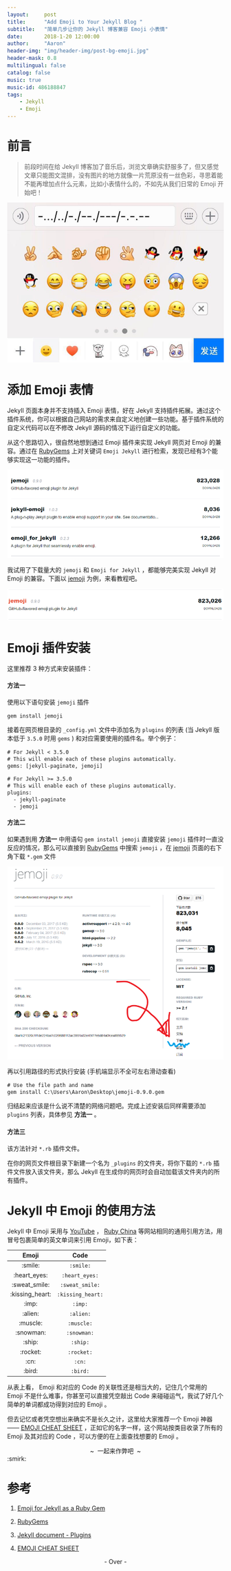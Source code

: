 ```yaml
---
layout:     post
title:      "Add Emoji to Your Jekyll Blog "
subtitle:   "简单几步让你的 Jekyll 博客兼容 Emoji 小表情"
date:       2018-1-20 12:00:00
author:     "Aaron"
header-img: "img/header-img/post-bg-emoji.jpg"
header-mask: 0.8
multilingual: false
catalog: false
music: true
music-id: 486188847
tags:
    - Jekyll
    - Emoji
---
```



# 前言
> 前段时间在给 Jekyll 博客加了音乐后，浏览文章确实舒服多了，但又感觉文章只能图文混排，没有图片的地方就像一片荒原没有一丝色彩，寻思着能不能再增加点什么元素，比如小表情什么的，不如先从我们日常的 Emoji 开始吧！


![textemoji](/img/in-post/2018-1-20-Emoji/textemoji.png)

# 添加 Emoji 表情

Jekyll 页面本身并不支持插入 Emoji 表情，好在 Jekyll 支持插件拓展。通过这个插件系统，你可以根据自己网站的需求来自定义地创建一些功能。基于插件系统的自定义代码可以在不修改 Jekyll 源码的情况下运行自定义的功能。

从这个思路切入，很自然地想到通过 Emoji 插件来实现 Jekyll 网页对 Emoji 的兼容。通过在 [RubyGems](https://rubygems.org/gems) 上对关键词 ```Emoji Jekyll``` 进行检索，发现已经有3个能够实现这一功能的插件。

![relevent Emoji](/img/in-post/2018-1-20-Emoji/releventEmoji.png)

我试用了下载量大的 ```jemoji``` 和 ```Emoji for Jekyll``` ，都能够完美实现 Jekyll 对 Emoji 的兼容。下面以 [jemoji](https://rubygems.org/gems/jemoji) 为例，来看教程吧。

![jemoji](/img/in-post/2018-1-20-Emoji/jemoji.png)


# Emoji 插件安装

这里推荐 3 种方式来安装插件：

#### **方法一**
使用以下语句安装 ```jemoji``` 插件
```
gem install jemoji
```

接着在网页根目录的 ```_config.yml``` 文件中添加名为 ```plugins``` 的列表 (当 Jekyll 版本低于 ```3.5.0``` 时用 ```gems``` ) 和对应需要使用的插件名。举个例子：

```
# For Jekyll < 3.5.0
# This will enable each of these plugins automatically.
gems: [jekyll-paginate, jemoji]
```

```
# For Jekyll >= 3.5.0
# This will enable each of these plugins automatically.
plugins:
  - jekyll-paginate
  - jemoji
```

#### **方法二**
如果遇到用 **方法一** 中用语句 ```gem install jemoji``` 直接安装 ```jemoji``` 插件时一直没反应的情况，那么可以直接到 [RubyGems](https://rubygems.org/gems) 中搜索 ```jemoji``` ，在 [jemoji](https://rubygems.org/gems/jemoji) 页面的右下角下载 ```*.gem``` 文件

![downloadJemoji](/img/in-post/2018-1-20-Emoji/downloadjemoji.png)

再以引用路径的形式执行安装 (手机端显示不全可左右滑动查看)

```
# Use the file path and name
gem install C:\Users\Aaron\Desktop\jemoji-0.9.0.gem
```

归结起来应该是什么说不清楚的网络问题吧。完成上述安装后同样需要添加 ```plugins``` 列表，具体参见 **方法一** 。


#### **方法三**
该方法针对 ```*.rb``` 插件文件。

在你的网页文件根目录下新建一个名为 ```_plugins``` 的文件夹，将你下载的 ```*.rb``` 插件文件放入该文件夹，那么 Jekyll 在生成你的网页时会自动加载该文件夹内的所有插件。

# Jekyll 中 Emoji 的使用方法

Jekyll 中 Emoji 采用与 [YouTube](https://youtube.com/) ， [Ruby China](http://ruby-china.org/) 等网站相同的通用引用方法，用冒号包裹简单的英文单词来引用 Emoji，如下表：

<style>
#emoji
img{margin: 0}
</style>

<table id="emoji" class="table table-bordered table-striped table-condensed">
	<thead>
		<tr>
			<th>Emoji</th>
			<th>Code</th>
		</tr>
	</thead>
	<tbody>
		<tr>
			<td align="center"> :smile: </td>
			<td align="center"> <code>:smile:</code> </td>
		</tr>
		<tr>
			<td align="center"> :heart_eyes: </td>
			<td align="center"> <code>:heart_eyes:</code> </td>
		</tr>
		<tr>
			<td align="center"> :sweat_smile: </td>
			<td align="center"> <code>:sweat_smile:</code> </td>
		</tr>
		<tr>
			<td align="center"> :kissing_heart: </td>
			<td align="center"> <code>:kissing_heart:</code> </td>
		</tr>
    <tr>
			<td align="center"> :imp: </td>
			<td align="center"> <code>:imp:</code> </td>
		</tr>
		<tr>
			<td align="center"> :alien: </td>
			<td align="center"> <code>:alien:</code> </td>
		</tr>
		<tr>
			<td align="center"> :muscle: </td>
			<td align="center"> <code>:muscle:</code> </td>
		</tr>
    <tr>
			<td align="center"> :snowman: </td>
			<td align="center"> <code>:snowman:</code> </td>
		</tr>
    <tr>
			<td align="center"> :ship: </td>
			<td align="center"> <code>:ship:</code> </td>
		</tr>
		<tr>
			<td align="center"> :rocket: </td>
			<td align="center"> <code>:rocket:</code> </td>
		</tr>
		<tr>
			<td align="center"> :cn: </td>
			<td align="center"> <code>:cn:</code> </td>
		</tr>
    <tr>
			<td align="center"> :bird: </td>
			<td align="center"> <code>:bird:</code> </td>
		</tr>
  </tbody>
</table>

从表上看， Emoji 和对应的 Code 的关联性还是相当大的，记住几个常用的 Emoji 不是什么难事，你甚至可以直接凭空敲出 Code 来碰碰运气，我试了好几个简单的单词都成功得到对应的 Emoji 。

但去记忆或者凭空想出来确实不是长久之计，这里给大家推荐一个 Emoji
神器—— [EMOJI CHEAT SHEET](https://www.webpagefx.com/tools/emoji-cheat-sheet/) ，正如它的名字一样，这个网站按类目收录了所有的 Emoji 及其对应的 Code ，可以方便的在上面查找想要的 Emoji 。

<center>~ &nbsp;一起来作弊吧&nbsp; ~</center>
:smirk:


# 参考

1. [Emoji for Jekyll as a Ruby Gem](http://www.yihangho.com/emoji-for-jekyll-as-a-ruby-gem/)

2. [RubyGems](https://rubygems.org/gems)

3. [Jekyll document - Plugins](https://jekyllrb.com/docs/plugins/)

4. [EMOJI CHEAT SHEET](https://www.webpagefx.com/tools/emoji-cheat-sheet/)


<center>- Over -</center>
